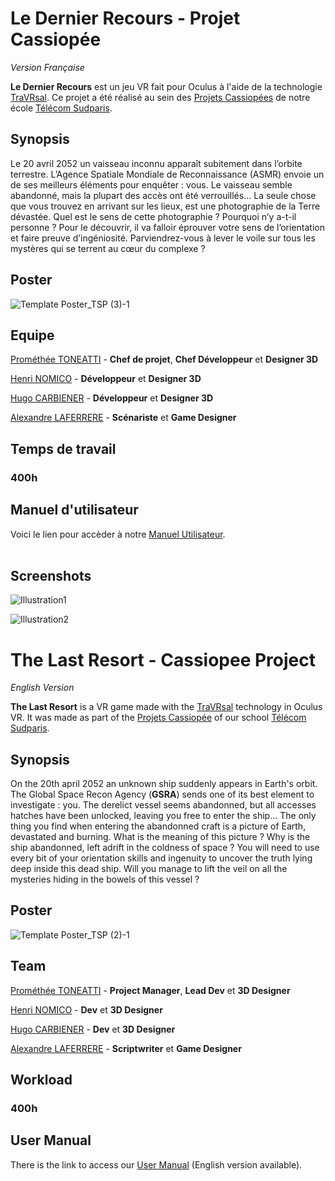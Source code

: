# Le Dernier Recours - Projet Cassiopée

*Version Française*

**Le Dernier Recours** est un jeu VR fait pour Oculus à l'aide de la technologie <a href="https://travrsal.com/">TraVRsal</a>. Ce projet a été réalisé au sein des <a href="https://www.telecom-sudparis.eu/ecole/les-projets-cassiopee/">Projets Cassiopées</a> de notre école <a href="https://www.telecom-sudparis.eu/">Télécom Sudparis</a>.

## Synopsis

Le 20 avril 2052 un vaisseau inconnu apparaît subitement dans l’orbite terrestre. L’Agence Spatiale Mondiale de Reconnaissance (ASMR) envoie un de ses meilleurs éléments pour enquêter : vous. Le vaisseau semble abandonné, mais la plupart des accès ont été verrouillés… La seule chose que vous trouvez en arrivant sur les lieux, est une photographie de la Terre dévastée. Quel est le sens de cette photographie ? Pourquoi n’y a-t-il personne ? Pour le découvrir, il va falloir éprouver votre sens de l’orientation et faire preuve d’ingéniosité. 
Parviendrez-vous à lever le voile sur tous les mystères qui se terrent au cœur du complexe ? 

## Poster 

![Template Poster_TSP (3)-1](https://user-images.githubusercontent.com/74375728/177327657-19ddba14-32fd-4de1-a1bc-38df68cc8133.png)

## Equipe

<a href="https://github.com/Akasunaa">Prométhée TONEATTI</a> - **Chef de projet**, **Chef Développeur** et **Designer 3D**

<a href="https://github.com/BiscuitPrime">Henri NOMICO</a> - **Développeur** et **Designer 3D**

<a href="https://github.com/Hugo-Carbiener">Hugo CARBIENER</a> - **Développeur** et **Designer 3D**

<a href="https://github.com/Flegmatik-surf">Alexandre LAFERRERE</a> - **Scénariste** et **Game Designer**

## Temps de travail

### 400h

## Manuel d'utilisateur

Voici le lien pour accèder à notre <a href="https://docs.google.com/document/d/1p_Kr26oOAOk0mju2inpCoPoOIq1i2BCkjvA2FMp9xs0/edit?usp=sharing">Manuel Utilisateur</a>.
<br>
<br>

## Screenshots

![Illustration1](https://user-images.githubusercontent.com/74375728/177495323-813d8a64-b39b-4eb5-8131-234e2119dd65.PNG)

![Illustration2](https://user-images.githubusercontent.com/74375728/177495342-3a93ca76-d2c4-4d83-b1d3-fc83db922229.PNG)


# The Last Resort - Cassiopee Project

*English Version*

**The Last Resort** is a VR game made with the <a href="https://travrsal.com/">TraVRsal</a> technology in Oculus VR. It was made as part of the <a href="https://www.telecom-sudparis.eu/ecole/les-projets-cassiopee/">Projets Cassiopée</a> of our school <a href="https://www.telecom-sudparis.eu/">Télécom Sudparis</a>.

## Synopsis

On the 20th april 2052 an unknown ship suddenly appears in Earth's orbit. The Global Space Recon Agency (**GSRA**) sends one of its best element to investigate : you. 
The derelict vessel seems abandonned, but all accesses hatches have been unlocked, leaving you free to enter the ship...
The only thing you find when entering the abandonned craft is a picture of Earth, devastated and burning.
What is the meaning of this picture ? Why is the ship abandonned, left adrift in the coldness of space ? You will need to use every bit of your orientation skills and ingenuity to uncover the truth lying deep inside this dead ship. Will you manage to lift the veil on all the mysteries hiding in the bowels of this vessel ?

## Poster

![Template Poster_TSP (2)-1](https://user-images.githubusercontent.com/74375728/177331465-322f889e-5133-4f29-bc7a-91679c02f313.png)

## Team

<a href="https://github.com/Akasunaa">Prométhée TONEATTI</a> - **Project Manager**, **Lead Dev** et **3D Designer**

<a href="https://github.com/BiscuitPrime">Henri NOMICO</a> - **Dev** et **3D Designer**

<a href="https://github.com/Hugo-Carbiener">Hugo CARBIENER</a> - **Dev** et **3D Designer**

<a href="https://github.com/Flegmatik-surf">Alexandre LAFERRERE</a> - **Scriptwriter** et **Game Designer**

## Workload

### 400h

## User Manual

There is the link to access our <a href="https://docs.google.com/document/d/1p_Kr26oOAOk0mju2inpCoPoOIq1i2BCkjvA2FMp9xs0/edit?usp=sharing">User Manual</a> (English version available).
<br>
<br>
